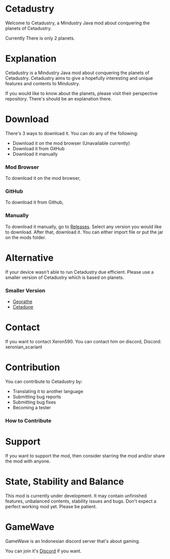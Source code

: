 # Cetadustry
Welcome to Cetadustry, a Mindustry Java mod about conquering the planets of Cetadustry.

Currently There is only 2 planets.

# Explanation
Cetadustry is a Mindustry Java mod about conquering the planets of Cetadustry. Cetadustry aims to give a hopefully interesting and unique features and contents to Mindustry.

If you would like to know about the planets, please visit their perspective repository. There's should be an explanation there.

# Download
There's 3 ways to download it. You can do any of the following:
- Download it on the mod browser (Unavailable currently)
- Download it from GitHub
- Download it manually

### Mod Browser
To download it on the mod browser,

### GitHub
To download it from Github,

### Manually 
To download it manually, go to [Releases](https://github.com/Xeron590/Cetadustry/releases). Select any version you would like to download. After that, download it. You can either import file or put the jar on the mods folder.

# Alternative
If your device wasn't able to run Cetadustry due efficient. Please use a smaller version of Cetadustry which is based on planets.

### Smaller Version
- [Georathe](https://github.com/Xeron590/CetadustryGeorathe/releases)
- [Cetadune](https://github.com/Xeron590/CetadustryCetadune/releases)

# Contact
If you want to contact Xeron590. You can contact him on discord, Discord: xeronian_scariant

# Contribution
You can contribute to Cetadustry by:
- Translating it to another language
- Submitting bug reports
- Submitting bug fixes
- Becoming a tester

### How to Contribute

# Support
If you want to support the mod, then consider starring the mod and/or share the mod with anyone.

# State, Stability and Balance
This mod is currently under development. It may contain unfinished features, unbalanced contents, stability issues and bugs. Don't expect a perfect working mod yet. Please be patient.

# GameWave
GameWave is an Indonesian discord server that's about gaming.

You can join it's [Discord](https://discord.gg/CVKY9VUGY7) if you want.

